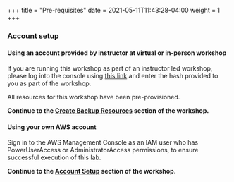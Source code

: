 +++
title = "Pre-requisites"
date =  2021-05-11T11:43:28-04:00
weight = 1
+++

### Account setup 

#### Using an account provided by instructor at virtual or in-person workshop

If you are running this workshop as part of an instructor led workshop, please log into the console using [this link](https://dashboard.eventengine.run/) and enter the hash provided to you as part of the workshop.

All resources for this workshop have been pre-provisioned.

**Continue to the [Create Backup Resources](../backup-resources/) section of the workshop.**


#### Using your own AWS account

Sign in to the AWS Management Console as an IAM user who has PowerUserAccess or AdministratorAccess permissions, to ensure successful execution of this lab.

**Continue to the [Account Setup](./account-setup/) section of the workshop.**



